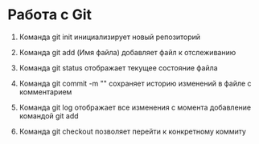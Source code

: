 # Работа с Git
1. Команда git init инициализирует новый репозиторий

2. Команда git add (Имя файла) добавляет файл к отслеживанию

3. Команда git status отображает текущее состояние файла

4. Команда git commit -m "" сохраняет историю изменений в файле с комментарием

5. Команда git log отображает все изменения с момента добавление командой git add 

6. Команда git checkout позволяет перейти к конкретному коммиту
